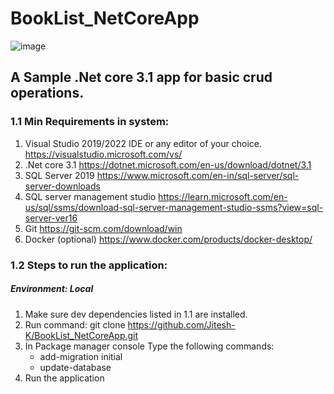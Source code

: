 # BookList_NetCoreApp

![image](https://user-images.githubusercontent.com/21361060/222944997-e0619012-7f94-4c63-b88e-8e2c7113a2b8.png)


## A Sample .Net core 3.1 app for basic crud operations.

### 1.1 Min Requirements in system:
1. Visual Studio 2019/2022 IDE or any editor of your choice. https://visualstudio.microsoft.com/vs/
1. .Net core 3.1 https://dotnet.microsoft.com/en-us/download/dotnet/3.1
2. SQL Server 2019 https://www.microsoft.com/en-in/sql-server/sql-server-downloads 
3. SQL server management studio https://learn.microsoft.com/en-us/sql/ssms/download-sql-server-management-studio-ssms?view=sql-server-ver16
3. Git https://git-scm.com/download/win
4. Docker (optional) https://www.docker.com/products/docker-desktop/

### 1.2 Steps to run the application:
##### Environment: Local
1. Make sure dev dependencies listed in 1.1 are installed.
2. Run command: git clone https://github.com/Jitesh-K/BookList_NetCoreApp.git 
3. In Package manager console Type the following commands:
   * add-migration initial
   * update-database
4. Run the application
